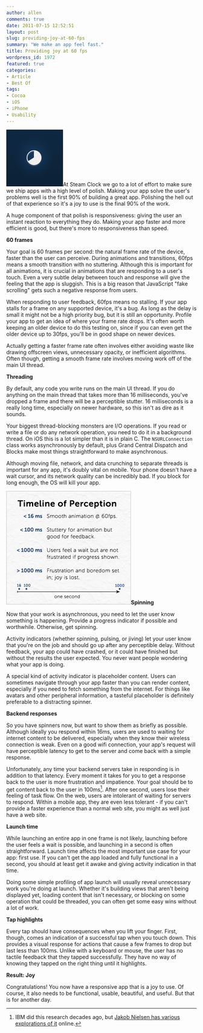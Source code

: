 ```yaml
---
author: allen
comments: true
date: 2011-07-15 12:52:51
layout: post
slug: providing-joy-at-60-fps
summary: "We make an app feel fast."
title: Providing joy at 60 fps
wordpress_id: 1972
featured: true
categories:
- Article
- Best Of
tags:
- Cocoa
- iOS
- iPhone
- Usability
---
```


![](/images/wp-uploads/2011/07/progress.png)At Steam Clock we go to a lot of effort to make sure we ship apps with a high level of polish. Making your app solve the user's problems well is the first 90% of building a great app. Polishing the hell out of that experience so it's a joy to use is the final 90% of the work.

A huge component of that polish is responsiveness: giving the user an instant reaction to everything they do. Making your app faster and more efficient is good, but there's more to responsiveness than speed.

**60 frames**

Your goal is 60 frames per second: the natural frame rate of the device, faster than the user can perceive. During animations and transitions, 60fps means a smooth transition with no stuttering. Although this is important for all animations, it is crucial in animations that are responding to a user's touch. Even a very subtle delay between touch and response will give the feeling that the app is sluggish. This is a big reason that JavaScript "fake scrolling" gets such a negative response from users.

When responding to user feedback, 60fps means no stalling. If your app stalls for a frame on any supported device, it's a bug. As long as the delay is small it might not be a high priority bug, but it is still an opportunity. Profile your app to get an idea of where your frame rate drops. It's often worth keeping an older device to do this testing on, since if you can even get the older device up to 30fps, you'll be in good shape on newer devices.

Actually getting a faster frame rate often involves either avoiding waste like drawing offscreen views, unnecessary opacity, or inefficient algorithms. Often though, getting a smooth frame rate involves moving work off of the main UI thread.

**Threading**

By default, any code you write runs on the main UI thread. If you do anything on the main thread that takes more than 16 milliseconds, you've dropped a frame and there will be a perceptible stutter. 16 milliseconds is a really long time, especially on newer hardware, so this isn't as dire as it sounds.

Your biggest thread-blocking monsters are I/O operations. If you read or write a file or do any network operation, you need to do it in a background thread. On iOS this is a lot simpler than it is in plain C. The `NSURLConnection` class works asynchronously by default, plus Grand Central Dispatch and Blocks make most things straightforward to make asynchronous.

Although moving file, network, and data crunching to separate threads is important for any app, it's doubly vital on mobile. Your phone doesn't have a wait cursor, and its network quality can be incredibly bad. If you block for long enough, the OS will kill your app.

**![](/images/wp-uploads/2011/07/perception2.png)Spinning**

Now that your work is asynchronous, you need to let the user know something is happening. Provide a progress indicator if possible and worthwhile. Otherwise, get spinning.

Activity indicators (whether spinning, pulsing, or jiving) let your user know that you're on the job and should go up after any perceptible delay. Without feedback, your app could have crashed, or it could have finished but without the results the user expected. You never want people wondering what your app is doing.

A special kind of activity indicator is placeholder content. Users can sometimes navigate through your app faster than you can render content, especially if you need to fetch something from the internet. For things like avatars and other peripheral information, a tasteful placeholder is definitely preferable to a distracting spinner.

**Backend responses**

So you have spinners now, but want to show them as briefly as possible. Although ideally you respond within 16ms, users are used to waiting for internet content to be delivered, especially when they know their wireless connection is weak. Even on a good wifi connection, your app's request will have perceptible latency to get to the server and come back with a simple response.

Unfortunately, any time your backend servers take in responding is in addition to that latency. Every moment it takes for you to get a response back to the user is more frustration and impatience. Your goal should be to get content back to the user in 100ms[^1]. After one second, users lose their feeling of task flow. On the web, users are intolerant of waiting for servers to respond. Within a mobile app, they are even less tolerant - if you can't provide a faster experience than a normal web site, you might as well just have a web site.

**Launch time**

While launching an entire app in one frame is not likely, launching before the user feels a wait is possible, and launching in a second is often straightforward. Launch time affects the most important use case for your app: first use. If you can't get the app loaded and fully functional in a second, you should at least get it awake and giving activity indication in that time.

Doing some simple profiling of app launch will usually reveal unnecessary work you're doing at launch. Whether it's building views that aren't being displayed yet, loading content that isn't necessary, or blocking on some operation that could be threaded, you can often get some easy wins without a lot of work.

**Tap highlights**

Every tap should have consequences when you lift your finger. First, though, comes an indication of a successful tap when you touch down. This provides a visual response for actions that cause a few frames to drop but last less than 100ms. Unlike with a keyboard or mouse, the user has no tactile feedback that they tapped successfully. They have no way of knowing they tapped on the right thing until it highlights.

**Result: Joy**

Congratulations! You now have a responsive app that is a joy to use. Of course, it also needs to be functional, usable, beautiful, and useful. But that is for another day.

[^1]: IBM did this research decades ago, but [Jakob Nielsen has various explorations of it](http://www.useit.com/papers/responsetime.html) online.
